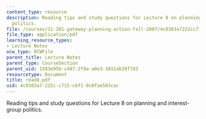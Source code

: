 ```yaml
---
content_type: resource
description: Reading tips and study questions for Lecture 8 on planning and interest-group
  politics.
file: /courses/11-201-gateway-planning-action-fall-2007/4c0383a7222cc715c6f10c0fae583cac_read8.pdf
file_type: application/pdf
learning_resource_types:
- Lecture Notes
ocw_type: OCWFile
parent_title: Lecture Notes
parent_type: CourseSection
parent_uid: 1583e95b-c487-2f9a-a0e3-3811ab29f7d3
resourcetype: Document
title: read8.pdf
uid: 4c0383a7-222c-c715-c6f1-0c0fae583cac
---
```

Reading tips and study questions for Lecture 8 on planning and interest-group politics.

